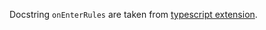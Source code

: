 Docstring `onEnterRules` are taken from [typescript extension](https://github.com/microsoft/vscode/blob/main/extensions/typescript-basics/language-configuration.json).

